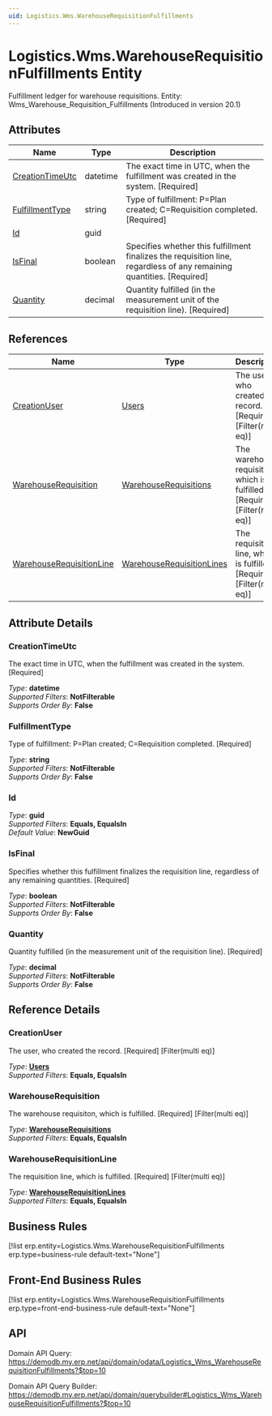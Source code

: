 ```yaml
---
uid: Logistics.Wms.WarehouseRequisitionFulfillments
---
```

# Logistics.Wms.WarehouseRequisitionFulfillments Entity

Fulfillment ledger for warehouse requisitions. Entity: Wms_Warehouse_Requisition_Fulfillments (Introduced in version 20.1)

## Attributes

| Name | Type | Description |
| ---- | ---- | --- |
| [CreationTimeUtc](Logistics.Wms.WarehouseRequisitionFulfillments.md#creationtimeutc) | datetime | The exact time in UTC, when the fulfillment was created in the system. [Required] 
| [FulfillmentType](Logistics.Wms.WarehouseRequisitionFulfillments.md#fulfillmenttype) | string | Type of fulfillment: P=Plan created; C=Requisition completed. [Required] 
| [Id](Logistics.Wms.WarehouseRequisitionFulfillments.md#id) | guid |  
| [IsFinal](Logistics.Wms.WarehouseRequisitionFulfillments.md#isfinal) | boolean | Specifies whether this fulfillment finalizes the requisition line, regardless of any remaining quantities. [Required] 
| [Quantity](Logistics.Wms.WarehouseRequisitionFulfillments.md#quantity) | decimal | Quantity fulfilled (in the measurement unit of the requisition line). [Required] 

## References

| Name | Type | Description |
| ---- | ---- | --- |
| [CreationUser](Logistics.Wms.WarehouseRequisitionFulfillments.md#creationuser) | [Users](Systems.Security.Users.md) | The user, who created the record. [Required] [Filter(multi eq)] |
| [WarehouseRequisition](Logistics.Wms.WarehouseRequisitionFulfillments.md#warehouserequisition) | [WarehouseRequisitions](Logistics.Wms.WarehouseRequisitions.md) | The warehouse requisiton, which is fulfilled. [Required] [Filter(multi eq)] |
| [WarehouseRequisitionLine](Logistics.Wms.WarehouseRequisitionFulfillments.md#warehouserequisitionline) | [WarehouseRequisitionLines](Logistics.Wms.WarehouseRequisitionLines.md) | The requisition line, which is fulfilled. [Required] [Filter(multi eq)] |


## Attribute Details

### CreationTimeUtc

The exact time in UTC, when the fulfillment was created in the system. [Required]

_Type_: **datetime**  
_Supported Filters_: **NotFilterable**  
_Supports Order By_: **False**  

### FulfillmentType

Type of fulfillment: P=Plan created; C=Requisition completed. [Required]

_Type_: **string**  
_Supported Filters_: **NotFilterable**  
_Supports Order By_: **False**  

### Id

_Type_: **guid**  
_Supported Filters_: **Equals, EqualsIn**  
_Default Value_: **NewGuid**  

### IsFinal

Specifies whether this fulfillment finalizes the requisition line, regardless of any remaining quantities. [Required]

_Type_: **boolean**  
_Supported Filters_: **NotFilterable**  
_Supports Order By_: **False**  

### Quantity

Quantity fulfilled (in the measurement unit of the requisition line). [Required]

_Type_: **decimal**  
_Supported Filters_: **NotFilterable**  
_Supports Order By_: **False**  


## Reference Details

### CreationUser

The user, who created the record. [Required] [Filter(multi eq)]

_Type_: **[Users](Systems.Security.Users.md)**  
_Supported Filters_: **Equals, EqualsIn**  

### WarehouseRequisition

The warehouse requisiton, which is fulfilled. [Required] [Filter(multi eq)]

_Type_: **[WarehouseRequisitions](Logistics.Wms.WarehouseRequisitions.md)**  
_Supported Filters_: **Equals, EqualsIn**  

### WarehouseRequisitionLine

The requisition line, which is fulfilled. [Required] [Filter(multi eq)]

_Type_: **[WarehouseRequisitionLines](Logistics.Wms.WarehouseRequisitionLines.md)**  
_Supported Filters_: **Equals, EqualsIn**  



## Business Rules

[!list erp.entity=Logistics.Wms.WarehouseRequisitionFulfillments erp.type=business-rule default-text="None"]

## Front-End Business Rules

[!list erp.entity=Logistics.Wms.WarehouseRequisitionFulfillments erp.type=front-end-business-rule default-text="None"]

## API

Domain API Query:
<https://demodb.my.erp.net/api/domain/odata/Logistics_Wms_WarehouseRequisitionFulfillments?$top=10>

Domain API Query Builder:
<https://demodb.my.erp.net/api/domain/querybuilder#Logistics_Wms_WarehouseRequisitionFulfillments?$top=10>

